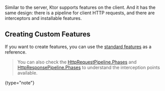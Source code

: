 [//]: # (title: Features)
[//]: # (caption: Http Client Features)
[//]: # (category: clients)
[//]: # (permalink: /clients/http-client/features.html)
[//]: # (children: /clients/http-client/features/)
[//]: # (ktor_version_review: 1.2.0)

Similar to the server, Ktor supports features on the client. And it has the same design:
there is a pipeline for client HTTP requests, and there are interceptors and installable features.



## Creating Custom Features

If you want to create features, you can use the [standard features](https://github.com/ktorio/ktor/tree/master/ktor-client/ktor-client-core/common/src/io/ktor/client/features) as a reference.

>You can also check the [HttpRequestPipeline.Phases](https://github.com/ktorio/ktor/blob/master/ktor-client/ktor-client-core/common/src/io/ktor/client/request/HttpRequestPipeline.kt)
>and [HttpResponsePipeline.Phases](https://github.com/ktorio/ktor/blob/master/ktor-client/ktor-client-core/common/src/io/ktor/client/response/HttpResponsePipeline.kt)
>to understand the interception points available.
>
{type="note"}